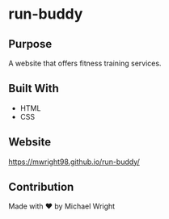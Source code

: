 # run-buddy

## Purpose
A website that offers fitness training services.

## Built With
* HTML
* CSS

## Website
https://mwright98.github.io/run-buddy/

## Contribution
Made with ❤️ by Michael Wright
